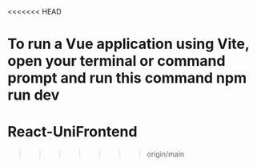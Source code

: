 <<<<<<< HEAD

To run a Vue application using Vite, open your terminal or command prompt
and run this command npm run dev
=======
# React-UniFrontend
>>>>>>> origin/main
